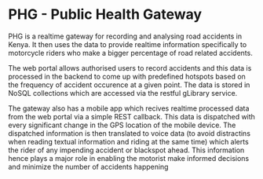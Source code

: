 # PHG - Public Health Gateway
PHG is a realtime gateway for recording and analysing road accidents in Kenya. It then uses the data to provide realtime information specifically to motorcycle riders who make a bigger percentage of road related accidents. 

The web portal allows authorised users to record accidents and this data is processed in the backend to come up with predefined hotspots based on the frequency of accident occurence at a given point. The data is stored in NoSQL collections which are accessed via the restful gLibrary service. 

The gateway also has a mobile app which recives realtime processed data from the web portal via a simple REST callback. This data is dispatched with every significant change in the GPS location of the mobile device. The dispatched information is then translated to voice data (to avoid distractins when reading textual information and riding at the same time) which alerts the rider of any impending accident or blackspot ahead. This information hence plays a major role in enabling the motorist make informed decisions and minimize the number of accidents happening


